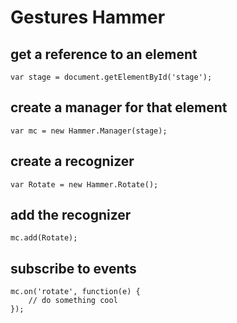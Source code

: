 # Gestures Hammer

## get a reference to an element
```
var stage = document.getElementById('stage');
```

## create a manager for that element
```
var mc = new Hammer.Manager(stage);
```

## create a recognizer
```
var Rotate = new Hammer.Rotate();
```

## add the recognizer
```
mc.add(Rotate);
```

## subscribe to events
```
mc.on('rotate', function(e) {
    // do something cool
});
```